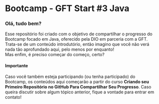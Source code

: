 # Bootcamp - GFT Start #3 Java

### Olá, tudo bem?   
     
Esse repositório foi criado com o objetivo de compartilhar o progresso do Bootcamp focado em Java, oferecido pela DIO em parceria com a GFT.    
Trata-se de um conteúdo introdutório, então imagino que você não verá nada tão aprofundado aqui, pelo menos por enquanto!   
Mas enfim, é preciso começar do começo, certo?   








   

#### Importante  
Caso você também esteja participando (ou tenha participado) do Bootcamp, os conteúdos aqui começarão a partir do curso **Criando seu Primeiro Repositório no GitHub Para Compartilhar Seu Progresso**. 
Caso queira discutir sobre algum tópico anterior, fique a vontade para entrar em contato!


